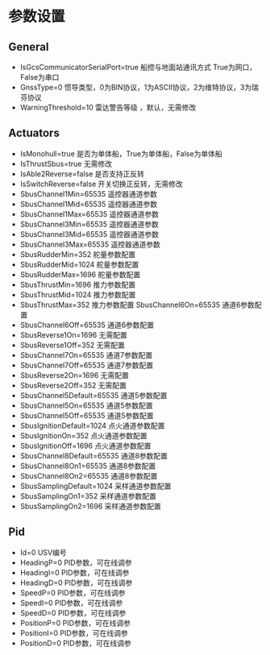 # 参数设置

## General

- IsGcsCommunicatorSerialPort=true 船控与地面站通讯方式 True为网口，False为串口
- GnssType=0 惯导类型，0为BIN协议，1为ASCII协议，2为维特协议，3为瑞芬协议
- WarningThreshold=10 雷达警告等级 ，默认，无需修改

## Actuators

- IsMonohull=true 是否为单体船，True为单体船，False为单体船
- IsThrustSbus=true 无需修改
- IsAble2Reverse=false 是否支持正反转
- IsSwitchReverse=false 开关切换正反转，无需修改
- SbusChannel1Min=65535 遥控器通道参数
- SbusChannel1Mid=65535 遥控器通道参数
- SbusChannel1Max=65535 遥控器通道参数
- SbusChannel3Min=65535 遥控器通道参数
- SbusChannel3Mid=65535 遥控器通道参数
- SbusChannel3Max=65535 遥控器通道参数
- SbusRudderMin=352 舵量参数配置
- SbusRudderMid=1024 舵量参数配置
- SbusRudderMax=1696 舵量参数配置
- SbusThrustMin=1696 推力参数配置
- SbusThrustMid=1024 推力参数配置
- SbusThrustMax=352 推力参数配置 SbusChannel6On=65535 通道6参数配置
- SbusChannel6Off=65535 通道6参数配置
- SbusReverse1On=1696 无需配置
- SbusReverse1Off=352 无需配置
- SbusChannel7On=65535 通道7参数配置
- SbusChannel7Off=65535 通道7参数配置
- SbusReverse2On=1696 无需配置
- SbusReverse2Off=352 无需配置
- SbusChannel5Default=65535 通道5参数配置
- SbusChannel5On=65535 通道5参数配置
- SbusChannel5Off=65535 通道5参数配置
- SbusIgnitionDefault=1024 点火通道参数配置
- SbusIgnitionOn=352 点火通道参数配置
- SbusIgnitionOff=1696 点火通道参数配置
- SbusChannel8Default=65535 通道8参数配置
- SbusChannel8On1=65535 通道8参数配置
- SbusChannel8On2=65535 通道8参数配置
- SbusSamplingDefault=1024 采样通道参数配置
- SbusSamplingOn1=352 采样通道参数配置
- SbusSamplingOn2=1696 采样通道参数配置

## Pid

- Id=0 USV编号
- HeadingP=0 PID参数，可在线调参
- HeadingI=0 PID参数，可在线调参
- HeadingD=0 PID参数，可在线调参
- SpeedP=0 PID参数，可在线调参
- SpeedI=0 PID参数，可在线调参
- SpeedD=0 PID参数，可在线调参
- PositionP=0 PID参数，可在线调参
- PositionI=0 PID参数，可在线调参
- PositionD=0 PID参数，可在线调参
